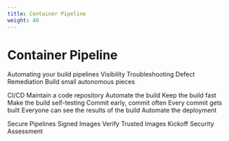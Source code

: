 ```yaml
---
title: Container Pipeline
weight: 40
---
```


# Container Pipeline


Automating your build pipelines
Visibility
Troubleshooting
Defect Remediation
Build small autonomous pieces

CI/CD
Maintain a code repository
Automate the build
Keep the build fast
Make the build self-testing
Commit early, commit often
Every commit gets built
Everyone can see the results of the build
Automate the deployment

Secure Pipelines
Signed Images
Verify Trusted Images
Kickoff Security Assessment
